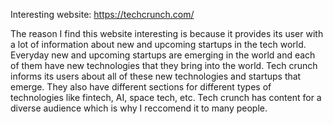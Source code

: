 Interesting website: https://techcrunch.com/

The reason I find this website interesting is because it provides its user with a lot of information about new and upcoming startups in the tech world. Everyday new and upcoming startups are emerging in the world and each of them have new technologies that they bring into the world. Tech crunch informs its users about all of these new technologies and startups that emerge. They also have different sections for different types of technologies like fintech, AI, space tech, etc. Tech crunch has content for a diverse audience which is why I reccomend it to many people.
